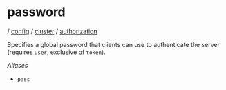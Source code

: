 # password

/ [config](/reference/config/index.md) / [cluster](/reference/config/config/cluster/index.md) / [authorization](/reference/config/config/cluster/authorization/index.md) 

Specifies a global password that clients can use to authenticate
the server (requires `user`, exclusive of `token`).

*Aliases*
- `pass`

